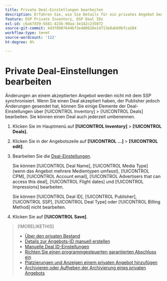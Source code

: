 ```yaml
---
title: Private Deal-Einstellungen bearbeiten
description: Erfahren Sie, wie Sie Details für ein privates Angebot bearbeiten.
feature: DSP Private Inventory, DSP Deal IDs
exl-id: c6ab7d39-5581-423b-90aa-3e142c235072
source-git-commit: 443f8907644bf3e480626e14713e8abb9bfca284
workflow-type: tm+mt
source-wordcount: '122'
ht-degree: 0%

---
```


# Private Deal-Einstellungen bearbeiten

Änderungen an einem akzeptierten Angebot werden nicht mit dem SSP synchronisiert. Wenn Sie einen Deal akzeptiert haben, der Publisher jedoch Änderungen gesendet hat, können Sie einige Elemente der Deal-Einstellungen über [!UICONTROL Inventory] > [!UICONTROL Deals] bearbeiten. Sie können einen Deal auch jederzeit umbenennen.

1. Klicken Sie im Hauptmenü auf **[!UICONTROL Inventory]** > **[!UICONTROL Deals].**

1. Klicken Sie in der Angebotszeile auf **[!UICONTROL ...]** > **[!UICONTROL edit]**.

1. Bearbeiten Sie die [Deal-Einstellungen](deal-id-settings.md).

   Sie können [!UICONTROL Deal Name], [!UICONTROL Media Type] (wenn das Angebot mehrere Medientypen umfasst), [!UICONTROL CPM], [!UICONTROL Account email], [!UICONTROL Advertisers that can access this deal], [!UICONTROL Flight dates] und [!UICONTROL Impressions] bearbeiten.

   Sie können [!UICONTROL Deal ID], [!UICONTROL Publisher], [!UICONTROL SSP], [!UICONTROL Deal Type] oder [!UICONTROL Billing Method] nicht bearbeiten.

1. Klicken Sie auf **[!UICONTROL Save]**.

>[!MORELIKETHIS]
>
>* [Über den privaten Bestand](private-inventory-about.md)
>* [Details zur Angebots-ID manuell erstellen](deal-id-create.md)
>* [Manuelle Deal ID-Einstellungen](deal-id-settings.md)
>* [Richten Sie einen programmgesteuerten garantierten Abschluss ein](programmatic-guaranteed-set-up.md)
>* [Platzierungen und Anzeigen einem privaten Angebot hinzufügen](/help/dsp/inventory/deal-id-attach-placements.md)
>* [Archivieren oder Aufheben der Archivierung eines privaten Angebots](/help/dsp/inventory/private-deal-archive-unarchive.md)
